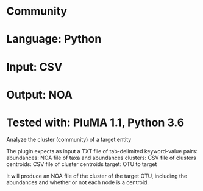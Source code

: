 # Community
# Language: Python
# Input: CSV
# Output: NOA
# Tested with: PluMA 1.1, Python 3.6

Analyze the cluster (community) of a target entity

The plugin expects as input a TXT file of tab-delimited keyword-value pairs:
abundances: NOA file of taxa and abundances
clusters: CSV file of clusters
centroids: CSV file of cluster centroids
target: OTU to target

It will produce an NOA file of the cluster of the target OTU, including the abundances and whether or not each node is a centroid.
